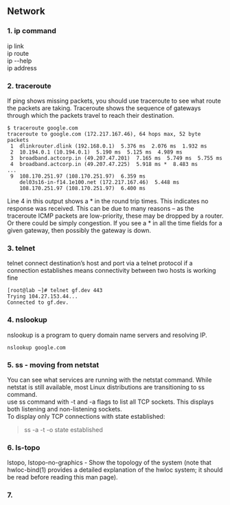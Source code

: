 
## Network ##


### 1. ip command  
ip link  
ip route   
ip --help  
ip address   


### 2. traceroute
If ping shows missing packets, you should use traceroute to see what route the packets are taking.  Traceroute shows the sequence of gateways through which the packets travel to reach their destination. 
```
$ traceroute google.com
traceroute to google.com (172.217.167.46), 64 hops max, 52 byte packets
 1  dlinkrouter.dlink (192.168.0.1)  5.376 ms  2.076 ms  1.932 ms
 2  10.194.0.1 (10.194.0.1)  5.190 ms  5.125 ms  4.989 ms
 3  broadband.actcorp.in (49.207.47.201)  7.165 ms  5.749 ms  5.755 ms
 4  broadband.actcorp.in (49.207.47.225)  5.918 ms *  8.483 ms
...
 9  108.170.251.97 (108.170.251.97)  6.359 ms
    del03s16-in-f14.1e100.net (172.217.167.46)  5.448 ms
    108.170.251.97 (108.170.251.97)  6.400 ms
```

Line 4 in this output shows a * in the round trip times. This indicates no response was received. This can be due to many reasons – as the traceroute ICMP packets are low-priority, these may be dropped by a router. Or there could be simply congestion.  If you see a * in all the time fields for a given gateway, then possibly the gateway is down.

### 3. telnet  
telnet connect destination’s host and port via a telnet protocol if a connection establishes means connectivity between two hosts is working fine  
```
[root@lab ~]# telnet gf.dev 443
Trying 104.27.153.44...
Connected to gf.dev.
```


### 4. nslookup  
nslookup is a program to query domain name servers and resolving IP.  
```
nslookup google.com
```


### 5. ss - moving from netstat  
You can see what services are running with the netstat command. While netstat is still available, most Linux distributions are transitioning to ss command.  
use ss command with -t and -a flags to list all TCP sockets. This displays both listening and non-listening sockets.  
To display only TCP connections with state established:  
 > ss -a -t -o state established  
 
### 6. ls-topo  
  lstopo, lstopo-no-graphics - Show the topology of the system (note that hwloc-bind(1) provides a detailed explanation of the hwloc system; it should be read before reading this man page).  
  
### 7. 
